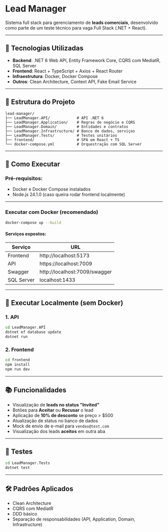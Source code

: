 # Lead Manager

Sistema full stack para gerenciamento de **leads comerciais**, desenvolvido como parte de um teste técnico para vaga Full Stack (.NET + React).

---

## 🧰 Tecnologias Utilizadas

- **Backend**: .NET 6 Web API, Entity Framework Core, CQRS com MediatR, SQL Server
- **Frontend**: React + TypeScript + Axios + React Router
- **Infraestrutura**: Docker, Docker Compose
- **Outros**: Clean Architecture, Context API, Fake Email Service

---

## 📁 Estrutura do Projeto

```
lead-manager/
├── LeadManager.API/            # API .NET 6
├── LeadManager.Application/    # Regras de negócio e CQRS
├── LeadManager.Domain/         # Entidades e contratos
├── LeadManager.Infrastructure/ # Banco de dados, serviços
├── LeadManager.Tests/          # Testes unitários
├── frontend/                   # SPA em React + TS
└── docker-compose.yml          # Orquestração com SQL Server
```

---

## 🚀 Como Executar

### Pré-requisitos:

- Docker e Docker Compose instalados
- Node.js 24.1.0 (caso queira rodar frontend localmente)

---

### Executar com Docker (recomendado)

```bash
docker-compose up --build
```

#### Serviços expostos:

| Serviço     | URL                          |
|-------------|-------------------------------|
| Frontend    | http://localhost:5173         |
| API         | https://localhost:7009         |
| Swagger     | http://localhost:7009/swagger |
| SQL Server  | localhost:1433                |

---

## 🔧 Executar Localmente (sem Docker)

### 1. API

```bash
cd LeadManager.API
dotnet ef database update
dotnet run
```

### 2. Frontend

```bash
cd frontend
npm install
npm run dev
```

---

## 📚 Funcionalidades

- Visualização de **leads no status "Invited"**
- Botões para **Aceitar** ou **Recusar** o lead
- Aplicação de **10% de desconto** se preço > $500
- Atualização de status no banco de dados
- Mock de envio de e-mail para `vendas@test.com`
- Visualização dos leads **aceitos** em outra aba

---

## 🧪 Testes

```bash
cd LeadManager.Tests
dotnet test
```

---

## 🛠️ Padrões Aplicados

- Clean Architecture
- CQRS com MediatR
- DDD básico
- Separação de responsabilidades (API, Application, Domain, Infrastructure)
